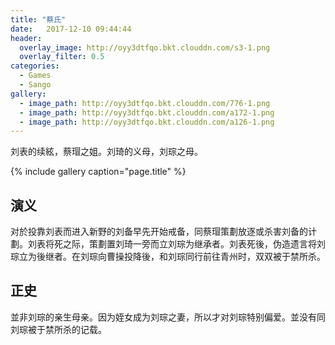 ```yaml
---
title: "蔡氏"
date:   2017-12-10 09:44:44
header:
  overlay_image: http://oyy3dtfqo.bkt.clouddn.com/s3-1.png
  overlay_filter: 0.5
categories:
  - Games
  - Sango
gallery:
  - image_path: http://oyy3dtfqo.bkt.clouddn.com/776-1.png
  - image_path: http://oyy3dtfqo.bkt.clouddn.com/a172-1.png
  - image_path: http://oyy3dtfqo.bkt.clouddn.com/a126-1.png
---
```


刘表的续絃，蔡瑁之姐。刘琦的义母，刘琮之母。

{% include gallery caption="page.title" %}

## 演义

对於投靠刘表而进入新野的刘备早先开始戒备，同蔡瑁策劃放逐或杀害刘备的计劃。刘表将死之际，策劃置刘琦一旁而立刘琮为继承者。刘表死後，伪造遗言将刘琮立为後继者。在刘琮向曹操投降後，和刘琮同行前往青州时，双双被于禁所杀。

## 正史

並非刘琮的亲生母亲。因为姪女成为刘琮之妻，所以才对刘琮特别偏爱。並没有同刘琮被于禁所杀的记载。